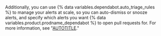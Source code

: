 Additionally, you can use {% data variables.dependabot.auto_triage_rules %} to manage your alerts at scale, so you can auto-dismiss or snooze alerts, and specify which alerts you want {% data variables.product.prodname_dependabot %} to open pull requests for. For more information, see "[AUTOTITLE](/code-security/dependabot/dependabot-auto-triage-rules/about-dependabot-auto-triage-rules)."
